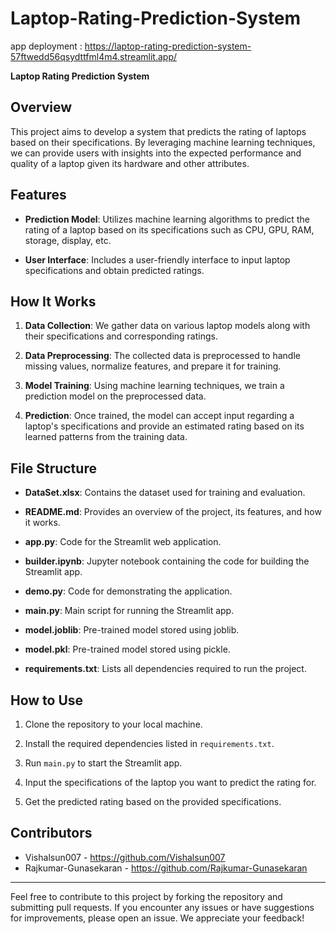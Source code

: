 # Laptop-Rating-Prediction-System
app deployment : https://laptop-rating-prediction-system-57ftwedd56qsydttfml4m4.streamlit.app/

**Laptop Rating Prediction System**

## Overview

This project aims to develop a system that predicts the rating of laptops based on their specifications. By leveraging machine learning techniques, we can provide users with insights into the expected performance and quality of a laptop given its hardware and other attributes.

## Features

- **Prediction Model**: Utilizes machine learning algorithms to predict the rating of a laptop based on its specifications such as CPU, GPU, RAM, storage, display, etc.
  
- **User Interface**: Includes a user-friendly interface to input laptop specifications and obtain predicted ratings.

## How It Works

1. **Data Collection**: We gather data on various laptop models along with their specifications and corresponding ratings.

2. **Data Preprocessing**: The collected data is preprocessed to handle missing values, normalize features, and prepare it for training.

3. **Model Training**: Using machine learning techniques, we train a prediction model on the preprocessed data.

4. **Prediction**: Once trained, the model can accept input regarding a laptop's specifications and provide an estimated rating based on its learned patterns from the training data.

## File Structure

- **DataSet.xlsx**: Contains the dataset used for training and evaluation.
  
- **README.md**: Provides an overview of the project, its features, and how it works.
  
- **app.py**: Code for the Streamlit web application.
  
- **builder.ipynb**: Jupyter notebook containing the code for building the Streamlit app.
  
- **demo.py**: Code for demonstrating the application.
  
- **main.py**: Main script for running the Streamlit app.
  
- **model.joblib**: Pre-trained model stored using joblib.
  
- **model.pkl**: Pre-trained model stored using pickle.
  
- **requirements.txt**: Lists all dependencies required to run the project.

## How to Use

1. Clone the repository to your local machine.
   
2. Install the required dependencies listed in `requirements.txt`.
   
3. Run `main.py` to start the Streamlit app.
   
4. Input the specifications of the laptop you want to predict the rating for.
   
5. Get the predicted rating based on the provided specifications.

## Contributors
- Vishalsun007 - https://github.com/Vishalsun007
- Rajkumar-Gunasekaran - https://github.com/Rajkumar-Gunasekaran 





---

Feel free to contribute to this project by forking the repository and submitting pull requests. If you encounter any issues or have suggestions for improvements, please open an issue. We appreciate your feedback!
